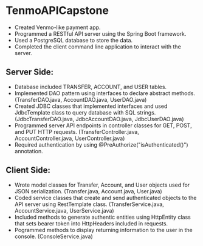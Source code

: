 # TenmoAPICapstone

* Created Venmo-like payment app.
* Programmed a RESTful API server using the Spring Boot framework.
* Used a PostgreSQL database to store the data.
* Completed the client command line application to interact with the server.

## Server Side:

* Database included TRANSFER, ACCOUNT, and USER tables.
* Implemented DAO pattern using interfaces to declare abstract methods. (TransferDAO.java, AccountDAO.java, UserDAO.java)
* Created JDBC classes that implemented interfaces and used JdbcTemplate class to query database with SQL strings. (JdbcTransferDAO.java, JdbcAccountDAO.java, JdbcUserDAO.java)
* Programmed server API endpoints in controller classes for GET, POST, and PUT HTTP requests. (TransferController.java, AccountController.java, UserController.java)
* Required authentication by using @PreAuthorize("isAuthenticated()") annotation.

## Client Side:

* Wrote model classes for Transfer, Account, and User objects used for JSON serialization. (Transfer.java, Account.java, User.java)
* Coded service classes that create and send authenticated objects to the API server using RestTemplate class. (TransferService.java, AccountService.java, UserService.java)
* Included methods to generate authentic entities using HttpEntity class that sets bearer token into HttpHeaders included in requests.
* Pogrammed methods to display returning information to the user in the console. (ConsoleService.java)
